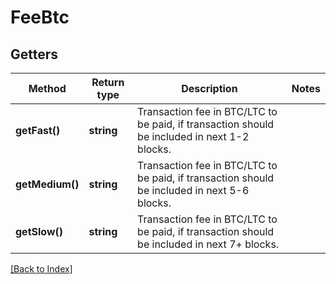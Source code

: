 # FeeBtc

## Getters

Method | Return type | Description | Notes
------------ | ------------- | ------------- | -------------
**getFast()** | **string** | Transaction fee in BTC/LTC to be paid, if transaction should be included in next 1-2 blocks. |
**getMedium()** | **string** | Transaction fee in BTC/LTC to be paid, if transaction should be included in next 5-6 blocks. |
**getSlow()** | **string** | Transaction fee in BTC/LTC to be paid, if transaction should be included in next 7+ blocks. |

[[Back to Index]](../index.md)
